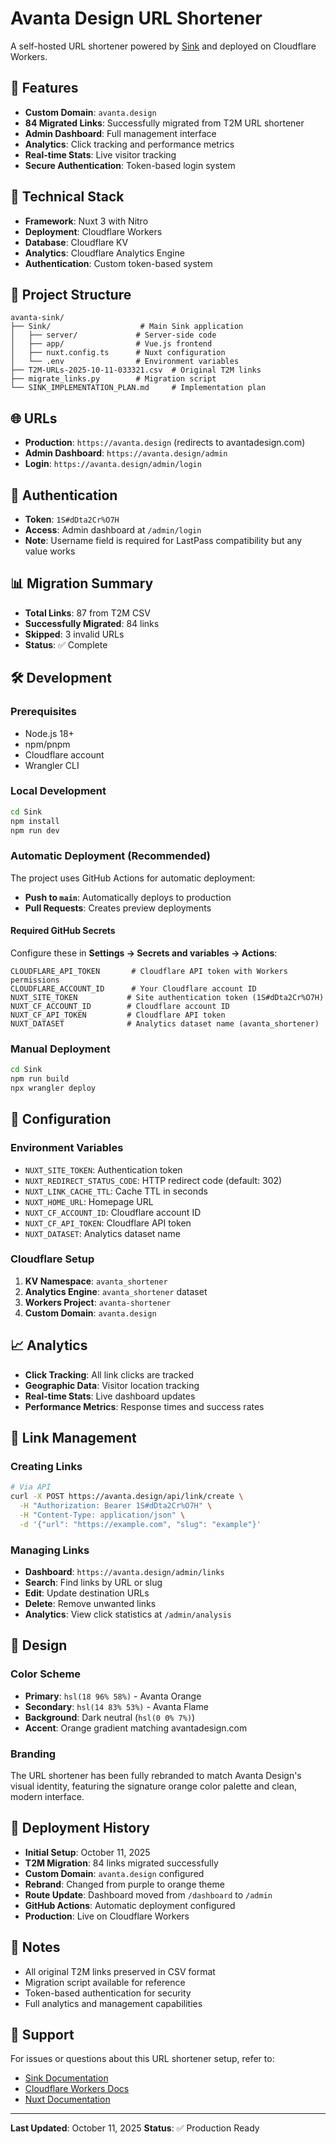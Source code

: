 # Avanta Design URL Shortener

A self-hosted URL shortener powered by [Sink](https://github.com/denolehov/sink) and deployed on Cloudflare Workers.

## 🚀 Features

- **Custom Domain**: `avanta.design`
- **84 Migrated Links**: Successfully migrated from T2M URL shortener
- **Admin Dashboard**: Full management interface
- **Analytics**: Click tracking and performance metrics
- **Real-time Stats**: Live visitor tracking
- **Secure Authentication**: Token-based login system

## 🔧 Technical Stack

- **Framework**: Nuxt 3 with Nitro
- **Deployment**: Cloudflare Workers
- **Database**: Cloudflare KV
- **Analytics**: Cloudflare Analytics Engine
- **Authentication**: Custom token-based system

## 📁 Project Structure

```
avanta-sink/
├── Sink/                    # Main Sink application
│   ├── server/             # Server-side code
│   ├── app/                # Vue.js frontend
│   ├── nuxt.config.ts      # Nuxt configuration
│   └── .env                # Environment variables
├── T2M-URLs-2025-10-11-033321.csv  # Original T2M links
├── migrate_links.py        # Migration script
└── SINK_IMPLEMENTATION_PLAN.md     # Implementation plan
```

## 🌐 URLs

- **Production**: `https://avanta.design` (redirects to avantadesign.com)
- **Admin Dashboard**: `https://avanta.design/admin`
- **Login**: `https://avanta.design/admin/login`

## 🔐 Authentication

- **Token**: `1S#dDta2Cr%O7H`
- **Access**: Admin dashboard at `/admin/login`
- **Note**: Username field is required for LastPass compatibility but any value works

## 📊 Migration Summary

- **Total Links**: 87 from T2M CSV
- **Successfully Migrated**: 84 links
- **Skipped**: 3 invalid URLs
- **Status**: ✅ Complete

## 🛠️ Development

### Prerequisites

- Node.js 18+
- npm/pnpm
- Cloudflare account
- Wrangler CLI

### Local Development

```bash
cd Sink
npm install
npm run dev
```

### Automatic Deployment (Recommended)

The project uses GitHub Actions for automatic deployment:

- **Push to `main`**: Automatically deploys to production
- **Pull Requests**: Creates preview deployments

#### Required GitHub Secrets

Configure these in **Settings → Secrets and variables → Actions**:

```
CLOUDFLARE_API_TOKEN       # Cloudflare API token with Workers permissions
CLOUDFLARE_ACCOUNT_ID      # Your Cloudflare account ID
NUXT_SITE_TOKEN           # Site authentication token (1S#dDta2Cr%O7H)
NUXT_CF_ACCOUNT_ID        # Cloudflare account ID
NUXT_CF_API_TOKEN         # Cloudflare API token
NUXT_DATASET              # Analytics dataset name (avanta_shortener)
```

### Manual Deployment

```bash
cd Sink
npm run build
npx wrangler deploy
```

## 🔧 Configuration

### Environment Variables

- `NUXT_SITE_TOKEN`: Authentication token
- `NUXT_REDIRECT_STATUS_CODE`: HTTP redirect code (default: 302)
- `NUXT_LINK_CACHE_TTL`: Cache TTL in seconds
- `NUXT_HOME_URL`: Homepage URL
- `NUXT_CF_ACCOUNT_ID`: Cloudflare account ID
- `NUXT_CF_API_TOKEN`: Cloudflare API token
- `NUXT_DATASET`: Analytics dataset name

### Cloudflare Setup

1. **KV Namespace**: `avanta_shortener`
2. **Analytics Engine**: `avanta_shortener` dataset
3. **Workers Project**: `avanta-shortener`
4. **Custom Domain**: `avanta.design`

## 📈 Analytics

- **Click Tracking**: All link clicks are tracked
- **Geographic Data**: Visitor location tracking
- **Real-time Stats**: Live dashboard updates
- **Performance Metrics**: Response times and success rates

## 🔗 Link Management

### Creating Links

```bash
# Via API
curl -X POST https://avanta.design/api/link/create \
  -H "Authorization: Bearer 1S#dDta2Cr%O7H" \
  -H "Content-Type: application/json" \
  -d '{"url": "https://example.com", "slug": "example"}'
```

### Managing Links

- **Dashboard**: `https://avanta.design/admin/links`
- **Search**: Find links by URL or slug
- **Edit**: Update destination URLs
- **Delete**: Remove unwanted links
- **Analytics**: View click statistics at `/admin/analysis`

## 🎨 Design

### Color Scheme

- **Primary**: `hsl(18 96% 58%)` - Avanta Orange
- **Secondary**: `hsl(14 83% 53%)` - Avanta Flame
- **Background**: Dark neutral (`hsl(0 0% 7%)`)
- **Accent**: Orange gradient matching avantadesign.com

### Branding

The URL shortener has been fully rebranded to match Avanta Design's visual identity, featuring the signature orange color palette and clean, modern interface.

## 🚀 Deployment History

- **Initial Setup**: October 11, 2025
- **T2M Migration**: 84 links migrated successfully
- **Custom Domain**: `avanta.design` configured
- **Rebrand**: Changed from purple to orange theme
- **Route Update**: Dashboard moved from `/dashboard` to `/admin`
- **GitHub Actions**: Automatic deployment configured
- **Production**: Live on Cloudflare Workers

## 📝 Notes

- All original T2M links preserved in CSV format
- Migration script available for reference
- Token-based authentication for security
- Full analytics and management capabilities

## 🤝 Support

For issues or questions about this URL shortener setup, refer to:

- [Sink Documentation](https://github.com/denolehov/sink)
- [Cloudflare Workers Docs](https://developers.cloudflare.com/workers/)
- [Nuxt Documentation](https://nuxt.com/)

---

**Last Updated**: October 11, 2025
**Status**: ✅ Production Ready
